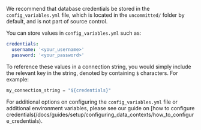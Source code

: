 We recommend that database credentials be stored in the `config_variables.yml` file, which is located in the `uncommitted/` folder by default, and is not part of source control.

You can store values in `config_variables.yml` such as:

```yaml title="YAML file contents"
credentials:
  username: '<your_username>'
  password: '<your_password>'
```

To reference these values in a connection string, you would simply include the relevant key in the string, denoted by containing `$` characters.  For example:

```python
my_connection_string = "${credentials}"
```


For additional options on configuring the `config_variables.yml` file or additional environment variables, please see our guide on [how to configure credentials(/docs/guides/setup/configuring_data_contexts/how_to_configure_credentials).